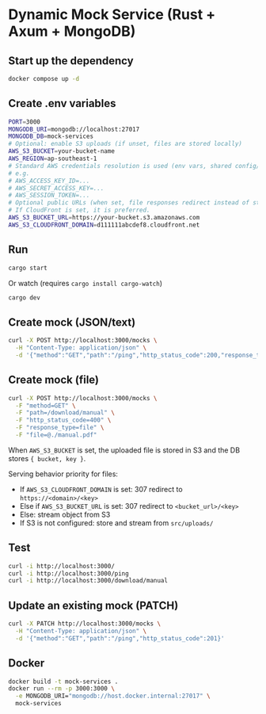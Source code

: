 # Dynamic Mock Service (Rust + Axum + MongoDB)

## Start up the dependency
```bash
docker compose up -d
```

## Create .env variables
```bash
PORT=3000
MONGODB_URI=mongodb://localhost:27017
MONGODB_DB=mock-services
# Optional: enable S3 uploads (if unset, files are stored locally)
AWS_S3_BUCKET=your-bucket-name
AWS_REGION=ap-southeast-1
# Standard AWS credentials resolution is used (env vars, shared config/credentials, IAM role)
# e.g.
# AWS_ACCESS_KEY_ID=...
# AWS_SECRET_ACCESS_KEY=...
# AWS_SESSION_TOKEN=...
# Optional public URLs (when set, file responses redirect instead of streaming):
# If CloudFront is set, it is preferred.
AWS_S3_BUCKET_URL=https://your-bucket.s3.amazonaws.com
AWS_S3_CLOUDFRONT_DOMAIN=d111111abcdef8.cloudfront.net
```

## Run
```bash
cargo start
```
Or watch (requires `cargo install cargo-watch`)
```bash
cargo dev
```

## Create mock (JSON/text)
```bash
curl -X POST http://localhost:3000/mocks \
  -H "Content-Type: application/json" \
  -d '{"method":"GET","path":"/ping","http_status_code":200,"response_type":"text","response_data":"pong"}'
```

## Create mock (file)
```bash
curl -X POST http://localhost:3000/mocks \
  -F "method=GET" \
  -F "path=/download/manual" \
  -F "http_status_code=400" \
  -F "response_type=file" \
  -F "file=@./manual.pdf"
```

When `AWS_S3_BUCKET` is set, the uploaded file is stored in S3 and the DB stores `{ bucket, key }`.

Serving behavior priority for files:
- If `AWS_S3_CLOUDFRONT_DOMAIN` is set: 307 redirect to `https://<domain>/<key>`
- Else if `AWS_S3_BUCKET_URL` is set: 307 redirect to `<bucket_url>/<key>`
- Else: stream object from S3
- If S3 is not configured: store and stream from `src/uploads/`

## Test
```bash
curl -i http://localhost:3000/
curl -i http://localhost:3000/ping
curl -i http://localhost:3000/download/manual
```

## Update an existing mock (PATCH)
```bash
curl -X PATCH http://localhost:3000/mocks \
  -H "Content-Type: application/json" \
  -d '{"method":"GET","path":"/ping","http_status_code":201}'
```

## Docker
```bash
docker build -t mock-services .
docker run --rm -p 3000:3000 \
  -e MONGODB_URI="mongodb://host.docker.internal:27017" \
  mock-services
```